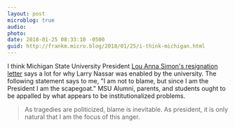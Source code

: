 ```yaml
---
layout: post
microblog: true
audio: 
photo: 
date: 2018-01-25 08:33:10 -0500
guid: http://frankm.micro.blog/2018/01/25/i-think-michigan.html
---
```

I think Michigan State University President [Lou Anna Simon's resignation letter](http://www.chicagotribune.com/sports/college/ct-michigan-state-lou-anna-simon-larry-nassar-20180124-story.html) says a lot for why Larry Nassar was enabled by the university. The following statement says to me, "I am not to blame, but since I am the President I am the scapegoat." MSU Alumni, parents, and students ought to be appalled by what appears to be institutionalized problems.

>As tragedies are politicized, blame is inevitable. As president, it is only natural that I am the focus of this anger.
